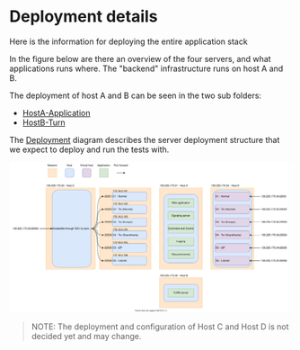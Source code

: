 # Deployment details

Here is the information for deploying the entire application stack


In the figure below are there an overview of the four servers, and what applications runs where. The "backend" infrastructure runs on host A and B.

The deployment of host A and B can be seen in the two sub folders:

- [HostA-Application](./HostA-Application/)
- [HostB-Turn](./HostB-Turn/)


The [Deployment](./Deployment.drawio.svg) diagram describes the server deployment structure that we expect to deploy and run the tests with.

![Deployment](Deployment.drawio.svg)

> NOTE: The deployment and configuration of Host C and Host D is not decided yet and may change.